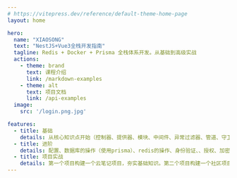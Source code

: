 ```yaml
---
# https://vitepress.dev/reference/default-theme-home-page
layout: home

hero:
  name: "XIAOSONG"
  text: "NestJS+Vue3全栈开发指南"
  tagline: Redis + Docker + Prisma 全栈体系开发。从基础到高级实战
  actions:
    - theme: brand
      text: 课程介绍
      link: /markdown-examples
    - theme: alt
      text: 项目文档
      link: /api-examples
  image:
    src: '/login.png.jpg'

features:
  - title: 基础
    details: 从核心知识点开始（控制器、提供器、模块、中间件、异常过滤器、管道、守卫、拦截器、自定义装饰器、自定义提供器、异步提供器动态模块等知识点）到NestJS实现原理
  - title: 进阶
    details: 配置、数据库的操作（使用prisma）、redis的操作、身份验证、、授权、加密和散列、限速、任务调度、文件上传等
  - title: 项目实战
    details: 第一个项目构建一个云笔记项目，夯实基础知识。第二个项目构建一个社区项目（类似稀土掘金），主要是用来巩固进阶知识点。第三个项目是创建一个社交软件（类似微信），增加简历的项目亮点也是知识点的进阶实战
---
```


